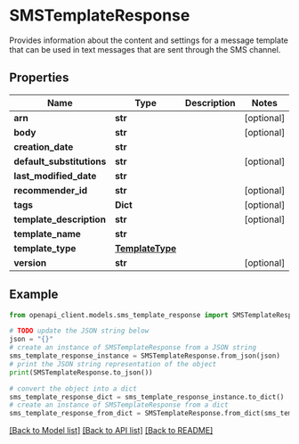 # SMSTemplateResponse

Provides information about the content and settings for a message template that can be used in text messages that are sent through the SMS channel.

## Properties

Name | Type | Description | Notes
------------ | ------------- | ------------- | -------------
**arn** | **str** |  | [optional] 
**body** | **str** |  | [optional] 
**creation_date** | **str** |  | 
**default_substitutions** | **str** |  | [optional] 
**last_modified_date** | **str** |  | 
**recommender_id** | **str** |  | [optional] 
**tags** | **Dict** |  | [optional] 
**template_description** | **str** |  | [optional] 
**template_name** | **str** |  | 
**template_type** | [**TemplateType**](TemplateType.md) |  | 
**version** | **str** |  | [optional] 

## Example

```python
from openapi_client.models.sms_template_response import SMSTemplateResponse

# TODO update the JSON string below
json = "{}"
# create an instance of SMSTemplateResponse from a JSON string
sms_template_response_instance = SMSTemplateResponse.from_json(json)
# print the JSON string representation of the object
print(SMSTemplateResponse.to_json())

# convert the object into a dict
sms_template_response_dict = sms_template_response_instance.to_dict()
# create an instance of SMSTemplateResponse from a dict
sms_template_response_from_dict = SMSTemplateResponse.from_dict(sms_template_response_dict)
```
[[Back to Model list]](../README.md#documentation-for-models) [[Back to API list]](../README.md#documentation-for-api-endpoints) [[Back to README]](../README.md)


